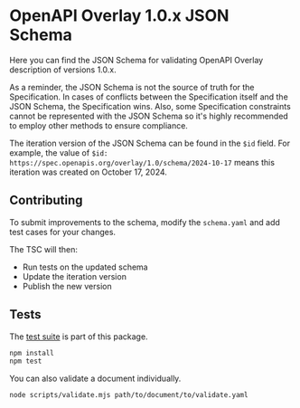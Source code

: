 # OpenAPI Overlay 1.0.x JSON Schema

Here you can find the JSON Schema for validating OpenAPI Overlay description of versions 1.0.x.

As a reminder, the JSON Schema is not the source of truth for the Specification.
In cases of conflicts between the Specification itself and the JSON Schema, the
Specification wins. Also, some Specification constraints cannot be represented
with the JSON Schema so it's highly recommended to employ other methods to
ensure compliance.

The iteration version of the JSON Schema can be found in the `$id` field.
For example, the value of `$id: https://spec.openapis.org/overlay/1.0/schema/2024-10-17` means this iteration was created on October 17, 2024.

## Contributing

To submit improvements to the schema, modify the `schema.yaml` and add test cases for your changes.

The TSC will then:
- Run tests on the updated schema
- Update the iteration version
- Publish the new version

## Tests

The [test suite](../../tests/v1.0) is part of this package.

```bash
npm install
npm test
```

You can also validate a document individually.

```bash
node scripts/validate.mjs path/to/document/to/validate.yaml
```